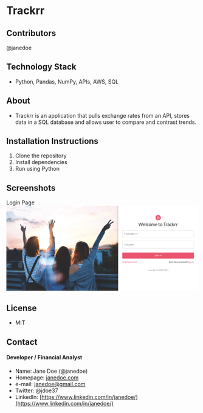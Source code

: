# Trackrr

## Contributors

@janedoe

## Technology Stack

- Python, Pandas, NumPy, APIs, AWS, SQL

## About

- Trackrr is an application that pulls exchange rates from an API, stores data in a SQL database and allows user to compare and contrast trends.

## Installation Instructions

1. Clone the repository
2. Install dependencies
3. Run using Python

## Screenshots

Login Page
![shot4](./assets/shot1.png)


## License

- MIT

## Contact

#### Developer / Financial Analyst

- Name: Jane Doe (@janedoe)
- Homepage: [janedoe.com](https://janedoe.com)
- e-mail: janedoe@gmail.com
- Twitter: @jdoe37
- LinkedIn: [https://www.linkedin.com/in/janedoe/](https://www.linkedin.com/in/janedoe/)
